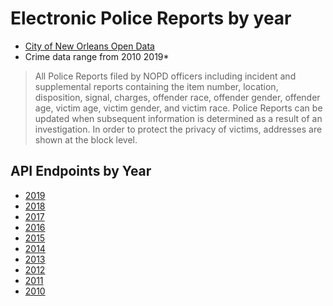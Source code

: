# Electronic Police Reports by year
- [City of New Orleans Open Data](https://data.nola.gov/browse?q=electronic%20police%20reports&sortBy=relevance)
- Crime data range from 2010 2019*
>All Police Reports filed by NOPD officers including incident and supplemental reports containing the item number, location, disposition, signal, charges, offender race, offender gender, offender age, victim age, victim gender, and victim race. Police Reports can be updated when subsequent information is determined as a result of an investigation. In order to protect the privacy of victims, addresses are shown at the block level.  

## API Endpoints by Year
- [2019](https://data.nola.gov/resource/mm32-zkg7.json)
- [2018](https://data.nola.gov/resource/3m97-9vtw.json)
- [2017](https://data.nola.gov/resource/qtcu-97s9.json)
- [2016](https://data.nola.gov/resource/4gc2-25he.json)
- [2015](https://data.nola.gov/resource/9ctg-u58a.json)
- [2014](https://data.nola.gov/resource/6mst-xjhm.json)
- [2013](https://data.nola.gov/resource/je4t-6qub.json)
- [2012](https://data.nola.gov/resource/x7yt-gfg9.json)
- [2011](https://data.nola.gov/resource/t596-ginn.json)
- [2010](https://data.nola.gov/resource/s25y-s63t.json) 